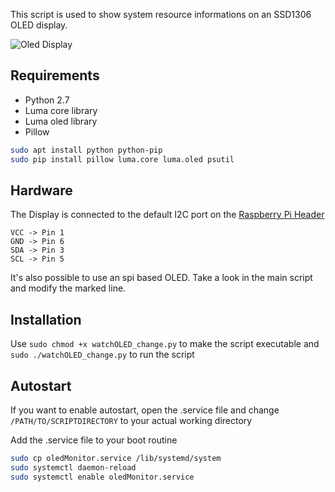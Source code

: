 This script is used to show system resource informations on an SSD1306 OLED display.

![Oled Display](https://cdn.thingiverse.com/renders/c3/b7/d5/c0/e1/68b8da18b966ef9e4dee565c13fb22a6_preview_featured.jpg)

## Requirements
+ Python 2.7
+ Luma core library 
+ Luma oled library 
+ Pillow

```bash
sudo apt install python python-pip
sudo pip install pillow luma.core luma.oled psutil
```

## Hardware
The Display is connected to the default I2C port on the [Raspberry Pi Header](https://www.raspberrypi-spy.co.uk/2012/06/simple-guide-to-the-rpi-gpio-header-and-pins/)
```
VCC -> Pin 1
GND -> Pin 6
SDA -> Pin 3
SCL -> Pin 5
```
It's also possible to use an spi based OLED. Take a look in the main script and modify the marked line.

## Installation
Use ```sudo chmod +x watchOLED_change.py``` to make the script executable
and ```sudo ./watchOLED_change.py``` to run the script


## Autostart
If you want to enable autostart, open the .service file and change
```/PATH/TO/SCRIPTDIRECTORY``` to your actual working directory 

Add the .service file to your boot routine
```bash
sudo cp oledMonitor.service /lib/systemd/system
sudo systemctl daemon-reload
sudo systemctl enable oledMonitor.service
```
